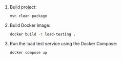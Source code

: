1. Build project:

   ```bash
   mvn clean package
   ```

2. Build Docker image:

   ```bash
   docker build -t load-testing .
   ```

3. Run the load test service using the Docker Compose:

   ```bash
   docker compose up
   ```
